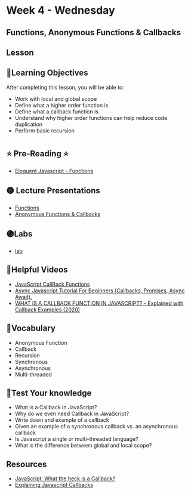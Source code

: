 # Week 4 - Wednesday
## Functions, Anonymous Functions & Callbacks


## Lesson

## 📍Learning Objectives
After completing this lesson, you will be able to:

- Work with local and global scope
- Define what a higher order function is
- Define what a callback function is
- Understand why higher order functions can help reduce code duplication
- Perform basic recursion
#  

## ⭐️ Pre-Reading ⭐️
- [Eloquent Javascript - Functions](https://eloquentjavascript.net/03_functions.html)

<!-- ## 📍Agenda -->

## 🟡 Lecture Presentations
- [Functions](http://dc-houston.herokuapp.com/p2/Javascript/Functions.html#1)
- [Anonymous Functions & Callbacks](http://dc-houston.herokuapp.com/p2/Javascript/AnonymousFunctions_Callbacks.html#1)

<!-- - [Big O](http://dc-houston.herokuapp.com/p2/Algorithm/BigO.html#1) -->

## 🟣Labs
- [lab](https://github.com/veros-labs/lab-js-callbacks-anon-functions)
<!-- ## 🟠Homework
- [functions](./homework)  -->

## 🔵Helpful Videos
- [JavaScript CallBack Functions](https://www.youtube.com/watch?v=XKVgCCjz9EY)
- [Async Javascript Tutorial For Beginners (Callbacks, Promises, Async Await).](https://www.youtube.com/watch?v=_8gHHBlbziw)
- [WHAT IS A CALLBACK FUNCTION IN JAVASCRIPT? - Explained with Callback Examples (2020)](https://www.youtube.com/watch?v=qtfi4-8dj9c)

<!-- ## ✔️Todo Checklist
- [ ] -->

## 🔶Vocabulary
- Anonymous Function
- Callback
- Recursion
- Synchronous
- Asynchronous
- Multi-threaded


## 🔷Test Your knowledge
- What is a Callback in JavaScript?
- Why do we even need Callback in JavaScript?
- Write down and example of a callback
- Given an example of a synchronous callback vs. an asynchronous callback
- Is Javascript a single or multi-threaded language?
- What is the difference between global and local scope?

## Resources 
- [JavaScript: What the heck is a Callback?](https://codeburst.io/javascript-what-the-heck-is-a-callback-aba4da2deced)
- [Explaining Javascript Callbacks](https://medium.com/@fotios.floros/explaining-javascript-callbacks-3d5a9ad52819)




